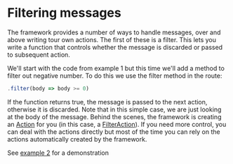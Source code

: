 # Filtering messages

The framework provides a number of ways to handle messages, over and above writing tour own actions. The first of these is a filter. This lets you write a function that controls whether the message is discarded or passed to subsequent action.

We'll start with the code from example 1 but this time we'll add a method to filter out negative number. To do this we use the filter method in the route:

```typescript
.filter(body => body >= 0)
```
If the function returns true, the message is passed to the next action, otherwise it is discarded. Note that in this simple case, we are just looking at the body of the message. Behind the scenes, the framework is creating an [Action](../../src/actions/Action.ts) for you (in this case, a [FilterAction](../../src/actions/FilterAction.ts)). If you need more control, you can deal with the actions directly but most of the time you can rely on the actions automatically created by the framework.

See [example 2](2-SynchronousFiltering.spec.ts) for a demonstration